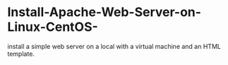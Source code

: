 # Install-Apache-Web-Server-on-Linux-CentOS-
install a simple web server on a local  with a virtual machine and an HTML template.
